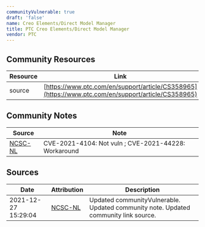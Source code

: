 ```yaml
---
communityVulnerable: true
draft: 'false'
name: Creo Elements/Direct Model Manager
title: PTC Creo Elements/Direct Model Manager
vendor: PTC
---
```



## Community Resources
| Resource | Link |
| --- | --- |
| source | [https://www.ptc.com/en/support/article/CS358965](https://www.ptc.com/en/support/article/CS358965) |

## Community Notes
| Source | Note |
| --- | --- |
| [NCSC-NL](https://github.com/NCSC-NL/log4shell/blob/main/software/README.md) | CVE-2021-4104: Not vuln ; CVE-2021-44228: Workaround </ul> |

## Sources
| Date | Attribution | Description |
| --- | --- | --- |
| 2021-12-27 15:29:04 | [NCSC-NL](https://github.com/NCSC-NL/log4shell/blob/main/software/README.md) | Updated communityVulnerable. Updated community note. Updated community link source.  |

